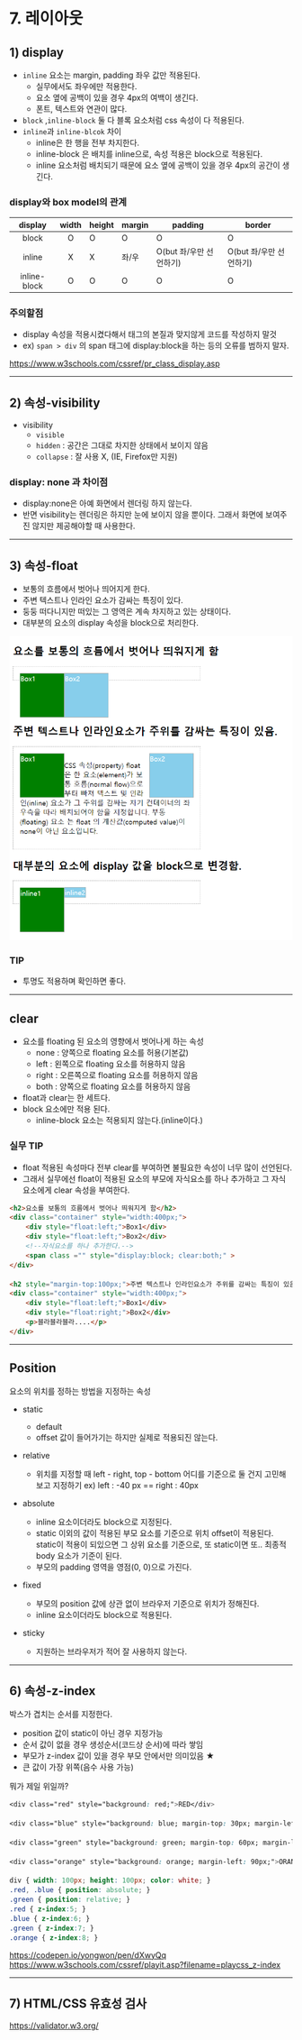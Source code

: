 # 7. 레이아웃
## 1) display
- `inline` 요소는 margin, padding 좌우 값만 적용된다.
    - 실무에서도 좌우에만 적용한다.
    - 요소 옆에 공백이 있을 경우 4px의 여백이 생긴다.
    - 폰트, 텍스트와 연관이 많다.
- `block` ,`inline-block` 둘 다 블록 요소처럼 css 속성이 다 적용된다.
- `inline`과 `inline-blcok` 차이
    - inline은 한 행을 전부 차지한다.
    - inline-block 은 배치를 inline으로, 속성 적용은 block으로 적용된다.
    - inline 요소처럼 배치되기 때문에 요소 옆에 공백이 있을 경우 4px의 공간이 생긴다.

### display와 box model의 관계
| display | width | height | margin | padding | border |
|:------------:|:-----:|--------|--------|-------------------------|-------------------------|
| block | O | O | O | O | O |
| inline | X | X | 좌/우 | O(but 좌/우만 선언하기) | O(but 좌/우만 선언하기) |
| inline-block | O | O | O | O | O |
### 주의할점
- display 속성을 적용시켰다해서 태그의 본질과 맞지않게 코드를 작성하지 말것
- ex) `span > div` 의 span 태그에 display:block을 하는 등의 오류를 범하지 말자. 

https://www.w3schools.com/cssref/pr_class_display.asp

---
## 2) 속성-visibility
- visibility
    - `visible`
    - `hidden` : 공간은 그대로 차지한 상태에서 보이지 않음
    - `collapse` : 잘 사용 X, (IE, Firefox만 지원)

### display: none 과 차이점
- display:none은 아예 화면에서 렌더링 하지 않는다.
- 반면 visibility는 렌더링은 하지만 눈에 보이지 않을 뿐이다. 그래서 화면에 보여주진 않지만 제공해야할 때 사용한다.

---
## 3) 속성-float
- 보통의 흐름에서 벗어나 띄어지게 한다.
- 주변 텍스트나 인라인 요소가 감싸는 특징이 있다.
- 둥둥 떠다니지만 떠있는 그 영역은 계속 차지하고 있는 상태이다.
- 대부분의 요소의 display 속성을 block으로 처리한다.

![](./img/float.png)

### TIP
- 투명도 적용하며 확인하면 좋다.
---
## clear
- 요소를 floating 된 요소의 영향에서 벗어나게 하는 속성
    - none : 양쪽으로 floating 요소를 허용(기본값)
    - left : 왼쪽으로 floating 요소를 허용하지 않음
    - right : 오른쪽으로 floating 요소를 허용하지 않음
    - both : 양쪽으로 floating 요소를 허용하지 않음
- float과 clear는 한 세트다.
- block 요소에만 적용 된다.
    - inline-block 요소는 적용되지 않는다.(inline이다.)

### 실무 TIP
- float 적용된 속성마다 전부 clear를 부여하면 불필요한 속성이 너무 많이 선언된다.
- 그래서 실무에선 float이 적용된 요소의 부모에 자식요소를 하나 추가하고 그 자식요소에게 clear 속성을 부여한다.
```html
<h2>요소를 보통의 흐름에서 벗어나 띄워지게 함</h2>
<div class="container" style="width:400px;">
    <div style="float:left;">Box1</div>
    <div style="float:left;">Box2</div>
    <!--자식요소를 하나 추가한다.-->
    <span class ="" style="display:block; clear:both;" >
</div>

<h2 style="margin-top:100px;">주변 텍스트나 인라인요소가 주위를 감싸는 특징이 있음.</h2>
<div class="container" style="width:400px;">
    <div style="float:left;">Box1</div>
    <div style="float:right;">Box2</div>
    <p>블라블라블라....</p>
</div>
```
---
## Position
요소의 위치를 정하는 방법을 지정하는 속성
- static
    - default
    - offset 값이 들어가기는 하지만 실제로 적용되진 않는다.
- relative
    - 위치를 지정할 때 left - right, top - bottom 어디를 기준으로 둘 건지 고민해보고 지정하기 ex) left : -40 px == right : 40px 
- absolute
    - inline 요소이더라도 block으로 지정된다.
    - static 이외의 값이 적용된 부모 요소를 기준으로 위치 offset이 적용된다. static이 적용이 되있으면 그 상위 요소를 기준으로, 또 static이면 또..  최종적 body 요소가 기준이 된다.
    - 부모의 padding 영역을 영점(0, 0)으로 가진다.
- fixed
    - 부모의 position 값에 상관 없이 브라우저 기준으로 위치가 정해진다.
    - inline 요소이더라도 block으로 적용된다.

- sticky
    - 지원하는 브라우저가 적어 잘 사용하지 않는다.

---
## 6) 속성-z-index
박스가 겹치는 순서를 지정한다.
- position 값이 static이 아닌 경우 지정가능
- 순서 값이 없을 경우 생성순서(코드상 순서)에 따라 쌓임
- 부모가 z-index 값이 있을 경우 부모 안에서만 의미있음 ★
- 큰 값이 가장 위쪽(음수 사용 가능)

뭐가 제일 위일까?
```css
<div class="red" style="background: red;">RED</div>

<div class="blue" style="background: blue; margin-top: 30px; margin-left: 30px;">BLUE</div>

<div class="green" style="background: green; margin-top: 60px; margin-left: 60px;">GREEN</div>

<div class="orange" style="background: orange; margin-left: 90px;">ORANGE</div>                  

div { width: 100px; height: 100px; color: white; }
.red, .blue { position: absolute; }
.green { position: relative; }
.red { z-index:5; }
.blue { z-index:6; }
.green { z-index:7; }
.orange { z-index:8; } 
```

https://codepen.io/yongwon/pen/dXwyQq
https://www.w3schools.com/cssref/playit.asp?filename=playcss_z-index

---
## 7) HTML/CSS 유효성 검사

https://validator.w3.org/

